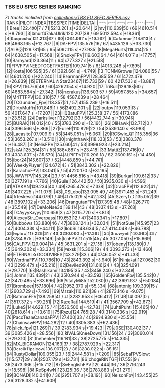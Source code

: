 ### TBS EU SPEC SERIES RANKING
*71 tracks included from [collections/TBS EU SPEC SERIES.csv](/collections/TBS%20EU%20SPEC%20SERIES.csv)*
|RANK|PILOT|INDEX|TBSSPEC|TIME|DELTA|
|:---:|:---|:---:|:---:|:---:|---:|
|1|Bree|122.490|7 / 71|5213.201 s|+20.644|
|2|mv|110.639|50 / 69|4610.514 s|+8.793|
|3|Smurf47akaUlrik|120.207|38 / 69|5012.594 s|+18.361|
|4|Saqoosha|121.213|67 / 69|5064.987 s|+19.367|
|5|Gafannen|114.613|4 / 68|4668.165 s|+12.767|
|6|DAFFPV|135.576|16 / 67|5435.126 s|+33.730|
|7|AliB㋡|129.781|65 / 65|5092.115 s|+27.935|
|8|MegaHurts|119.414|25 / 64|4638.505 s|+17.568|
|9|SmokyFPV|119.603|64 / 64|4614.017 s|+17.757|
|10|Barnyard|123.364|11 / 64|4777.327 s|+21.518|
|11|FPVFPVINEEDTOGETFASTER|109.741|5 / 62|4013.248 s|+7.895|
|12|Kosta|106.595|35 / 61|3921.661 s|+4.749|
|13|TCNMGrower|124.086|55 / 61|4601.200 s|+22.240|
|14|BearmanFPV|128.685|59 / 61|4722.479 s|+26.839|
|15|ETERNAL☆Star23467|115.733|59 / 60|4217.533 s|+13.887|
|16|KPV|116.766|48 / 60|4262.154 s|+14.920|
|17|TriBull|129.188|60 / 60|4683.584 s|+27.342|
|18|mcrakus|136.503|57 / 59|4957.855 s|+34.657|
|19|M4TTFPV|130.310|57 / 58|4587.639 s|+28.464|
|20|TCGundren_Fpv|118.357|51 / 57|4155.239 s|+16.511|
|21|DirtyMuffin|101.846|1 / 56|3492.301 s||
|22|loufpv|119.053|13 / 56|4017.647 s|+17.207|
|23|HQBatuFPV|125.358|37 / 56|4173.086 s|+23.512|
|24|Darksilver|132.792|33 / 56|4432.744 s|+30.946|
|25|BURAK|114.012|40 / 55|3783.290 s|+12.166|
|26|OliHawk|102.712|0 / 54|3396.566 s|+.866|
|27|EuLeR|110.829|22 / 54|3539.140 s|+8.983|
|28|Lacasito|107.909|9 / 53|3445.051 s|+6.063|
|29|RCSwix_QT|115.356|36 / 53|3653.267 s|+13.510|
|30|knighthawk|118.333|53 / 53|3883.378 s|+16.487|
|31|NelisFPV|125.060|41 / 53|3999.923 s|+23.214|
|32|skAt|125.264|31 / 53|3884.887 s|+23.418|
|33|MattiZ|137.416|0 / 53|4333.637 s|+35.570|
|34|ALPIFPV|116.296|18 / 52|3609.151 s|+14.450|
|35|ibor24|146.607|37 / 52|4448.859 s|+44.761|
|36|WeeklyPlayer1|124.672|43 / 51|3843.302 s|+22.826|
|37|KarachoFPV|133.041|5 / 51|4220.170 s|+31.195|
|38|JWWFPV|145.264|23 / 51|4456.516 s|+43.418|
|39|Burkan|109.612|33 / 50|3277.191 s|+7.766|
|40|Guile|126.442|50 / 50|3935.030 s|+24.596|
|41|ATAKAN|109.234|40 / 49|3265.478 s|+7.388|
|42|DracFPV|112.922|41 / 49|3407.225 s|+11.076|
|43|LOSLobo|133.095|49 / 49|3971.453 s|+31.249|
|44|frteskesc|144.079|1 / 49|4175.029 s|+42.233|
|45|SzeryfxD|135.052|39 / 48|3897.102 s|+33.206|
|46|OrangutanFPV|137.395|48 / 48|4026.770 s|+35.549|
|47|DeMoNse3d|139.114|43 / 48|3937.413 s|+37.268|
|48|TCAyyyKayyy|110.659|3 / 47|3115.720 s|+8.813|
|49|AlexeyStn_Overpass|119.653|12 / 47|3403.341 s|+17.807|
|50|Bubbows|133.880|46 / 47|3808.124 s|+32.034|
|51|NotSure|145.957|23 / 47|4004.330 s|+44.111|
|52|RobSi|148.634|5 / 47|4114.048 s|+46.788|
|53|lephro|119.228|31 / 46|3296.060 s|+17.382|
|54|Snowyeti|140.995|43 / 46|3784.875 s|+39.149|
|55|IonFPV|117.515|45 / 45|3077.050 s|+15.669|
|56|CALFPV|129.004|14 / 45|3631.201 s|+27.158|
|57|obeny|135.180|0 / 45|3649.302 s|+33.334|
|58|vexsk|115.306|19 / 44|3093.273 s|+13.460|
|59|ETERNAL☆GOODVIBES|143.279|33 / 44|3746.052 s|+41.433|
|60|WerdnaFPV|110.786|10 / 43|2843.392 s|+8.940|
|61|Ninjakat|127.062|30 / 43|3299.479 s|+25.216|
|62|Deviled90|131.616|24 / 43|3254.091 s|+29.770|
|63|Bashikami|134.195|35 / 43|3458.240 s|+32.349|
|64|Johnn|135.439|21 / 43|3510.944 s|+33.593|
|65|GoldenFpv|135.542|0 / 42|3470.485 s|+33.696|
|66|VitalyMi85|152.030|0 / 42|3691.937 s|+50.184|
|67|Brombeer|157.180|4 / 42|3952.370 s|+55.334|
|68|antonig|109.339|15 / 41|2603.729 s|+7.493|
|69|Mazak|110.921|38 / 41|2873.146 s|+9.075|
|70|BatmanFPV|138.258|41 / 41|3282.953 s|+36.412|
|71|JB|141.097|0 / 41|3517.372 s|+39.251|
|72|RaceRat|144.519|41 / 41|3567.709 s|+42.673|
|73|LukeS|144.629|15 / 41|3526.500 s|+42.783|
|74|JuhtiPuhti|115.465|40 / 40|2818.614 s|+13.619|
|75|Ryżu|124.765|28 / 40|3140.336 s|+22.919|
|76|PacoTeamCanadaFPV|127.400|33 / 40|2994.930 s|+25.554|
|77|ChainsawFPV|164.282|12 / 40|3805.383 s|+62.436|
|78|slick_fpv|121.269|1 / 39|2783.934 s|+19.423|
|79|J0SE|130.402|37 / 39|3085.426 s|+28.556|
|80|RIVALSKneeDown|131.156|24 / 39|3060.014 s|+29.310|
|81|thehenker|116.181|33 / 38|2725.775 s|+14.335|
|82|MX_BIGRAMON|124.163|37 / 38|2787.929 s|+22.317|
|83|Bercik11palcow|136.997|23 / 38|3238.922 s|+35.151|
|84|RustyDollar|109.055|23 / 36|2444.581 s|+7.209|
|85|SebaFPVSlow:(|115.577|29 / 36|2507.179 s|+13.731|
|86|chogeRINTGF|117.558|9 / 36|2473.366 s|+15.712|
|87|SwEnglishFPV|120.444|36 / 36|2716.243 s|+18.598|
|88|ReSp4wN|123.125|36 / 36|2783.883 s|+21.279|
|89|BONADI|140.041|0 / 36|2951.707 s|+38.195|
|90|NelsonFpv|143.455|25 / 36|3128.382 s|+41.609|

